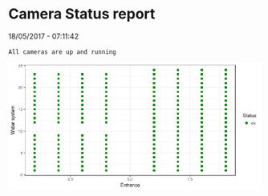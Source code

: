 Camera Status report
================
18/05/2017 - 07:11:42

    All cameras are up and running

![](camreport_files/figure-markdown_github/unnamed-chunk-2-1.png)
